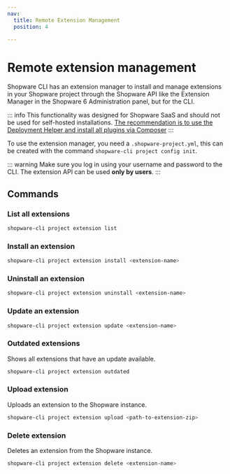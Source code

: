 ```yaml
---
nav:
  title: Remote Extension Management
  position: 4

---
```


# Remote extension management

Shopware CLI has an extension manager to install and manage extensions in your Shopware project through the Shopware API like the Extension Manager in the Shopware 6 Administration panel, but for the CLI.

::: info
This functionality was designed for Shopware SaaS and should not be used for self-hosted installations. [The recommendation is to use the Deployment Helper and install all plugins via Composer](../../../guides/hosting/installation-updates/deployments/deployment-helper.md)
:::

To use the extension manager, you need a `.shopware-project.yml`, this can be created with the command `shopware-cli project config init`.

::: warning
Make sure you log in using your username and password to the CLI. The extension API can be used **only by users**.
:::

## Commands

### List all extensions

```bash
shopware-cli project extension list
```

### Install an extension

```bash
shopware-cli project extension install <extension-name>
```

### Uninstall an extension

```bash
shopware-cli project extension uninstall <extension-name>
```

### Update an extension

```bash
shopware-cli project extension update <extension-name>
```

### Outdated extensions

Shows all extensions that have an update available.

```bash
shopware-cli project extension outdated
```

### Upload extension

Uploads an extension to the Shopware instance.

```bash
shopware-cli project extension upload <path-to-extension-zip>
```

### Delete extension

Deletes an extension from the Shopware instance.

```bash
shopware-cli project extension delete <extension-name>
```
